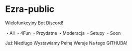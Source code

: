 # Ezra-public
Wielofunkcyjny Bot Discord!

・All
・4Fun
・Przydatne
・Moderacja
・Setupy
・Soon

Już Niedługo Wystawiamy Pełną Wersje Na tego GITHUBA!
